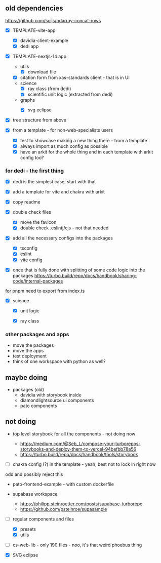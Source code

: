 
## old dependencies

<https://github.com/scijs/ndarray-concat-rows>

  - [x] TEMPLATE-vite-app
    - [x] davidia-client-example
    - [x] dedi app
  - [x] TEMPLATE-nextjs-14 app
    


    - utils
      - [x] download file
    - [x] citation form from xas-standards client - that is in UI
    - science
      - [x] ray class (from dedi)
      - [x] scientific unit logic (extracted from dedi)
    - graphs
      - [x] svg eclipse




- [x] tree structure from above
- [x] from a template - for non-web-specialists users
  - [x] test to showcase making a new thing there - from a template
  - [x] always import as much config as possible
  - [x] have an arkit for the whole thing and in each template with arkit config too?

### for dedi - the first thing

- [x] dedi is the simplest case, start with that
- [x] add a template for vite and chakra with arkit
- [x] copy readme

- [x] double check files

  - [x] move the favicon
  - [x] double check .eslintj/cjs - not that needed

- [x] add all the necessary configs into the packages

  - [x] tsconfig
  - [x] eslint
  - [x] vite config

- [x] once that is fully done with splitting of some code logic into the packages <https://turbo.build/repo/docs/handbook/sharing-code/internal-packages>

for pnpm need to export from index.ts

- [x] science
  - [x] unit logic
  - [x] ray class


### other packages and apps

- move the packages
- move the apps
- test deployment
- think of one workspace with python as well?

## maybe doing

- packages (old)
  - davidia with storybook inside
  - diamondlightsource ui components
  - pato components

## not doing

- top level storybook for all the components - not doing now

  - <https://medium.com/@Seb_L/compose-your-turborepos-storybooks-and-deploy-them-to-vercel-94befbb78a56>
  - <https://turbo.build/repo/docs/handbook/tools/storybook>

- [ ] chakra config (?) in the template - yeah, best not to lock in right now

odd and possibly reject this

- pato-frontend-example - with custom dockerfile

- supabase workspace
  - <https://philipp.steinroetter.com/posts/supabase-turborepo>
  - <https://github.com/psteinroe/supasample>


- [ ] regular components and files
  - [x] presets
  - [x] utils

 - [ ] cs-web-lib - only 190 files - noo, it's that weird phoebus thing

  - [x] SVG eclipse
